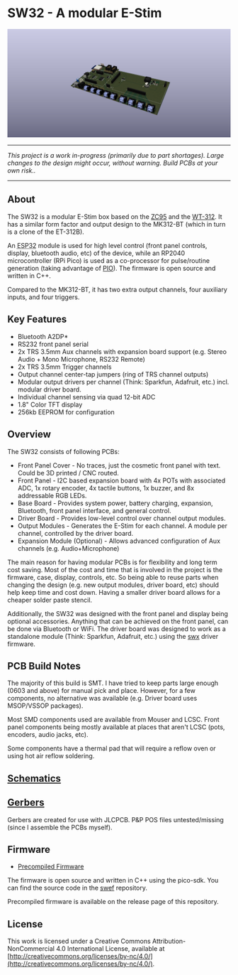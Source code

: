 # SW32 - A modular E-Stim

![SW32](docs/images/SW32.png)

---

*This project is a work in-progress (primarily due to part shortages). Large changes to the design might occur, without warning. Build PCBs at your own risk..*

---

## About
The SW32 is a modular E-Stim box based on the [ZC95](https://github.com/CrashOverride85/zc95) and the [WT-312](https://github.com/WendyTeslaburger/WT-312). 
It has a similar form factor and output design to the MK312-BT (which in turn is a clone of the ET-312B).

An <abbr title="ESP32-WROOM-32">ESP32</abbr> module is used for high level control (front panel controls, display, bluetooth audio, etc) of the device, while an RP2040 microcontroller (RPi Pico) is used as a co-processor for pulse/routine generation (taking advantage of [PIO](https://raspberrypi.github.io/pico-sdk-doxygen/group__hardware__pio.html#details)). The firmware is open source and written in C++.

Compared to the MK312-BT, it has two extra output channels, four auxiliary inputs, and four triggers. 

## Key Features
* Bluetooth A2DP*
* RS232 front panel serial
* 2x TRS 3.5mm Aux channels with expansion board support (e.g. Stereo Audio + Mono Microphone, RS232 Remote)
* 2x TRS 3.5mm Trigger channels
* Output channel center-tap jumpers (ring of TRS channel outputs)
* Modular output drivers per channel (Think: Sparkfun, Adafruit, etc.) incl. modular driver board.
* Individual channel sensing via quad 12-bit ADC
* 1.8" Color TFT display
* 256kb EEPROM for configuration

## Overview
The SW32 consists of following PCBs:
* Front Panel Cover - No traces, just the cosmetic front panel with text. Could be 3D printed / CNC routed.
* Front Panel - I2C based expansion board with 4x POTs with associated ADC, 1x rotary encoder, 4x tactile buttons, 1x buzzer, and 8x addressable RGB LEDs.
* Base Board - Provides system power, battery charging, expansion, Bluetooth, front panel interface, and general control.
* Driver Board - Provides low-level control over channel output modules.
* Output Modules - Generates the E-Stim for each channel. A module per channel, controlled by the driver board. 
* Expansion Module (Optional) - Allows advanced configuration of Aux channels (e.g. Audio+Microphone)

The main reason for having modular PCBs is for flexibility and long term cost saving. Most of the cost and time that is involved in the project is the firmware, case, display, controls, etc. So being able to reuse parts when changing the design (e.g. new output modules, driver board, etc) should help keep time and cost down. Having a smaller driver board allows for a cheaper solder paste stencil.

Additionally, the SW32 was designed with the front panel and display being optional accessories. Anything that can be achieved on the front panel, can be done via Bluetooth or WiFi. The driver board was designed to work as a standalone module (Think: Sparkfun, Adafruit, etc.) using the [swx](https://github.com/saawsm/swx) driver firmware.

## PCB Build Notes
The majority of this build is SMT. I have tried to keep parts large enough (0603 and above) for manual pick and place. However, for a few components, no alternative was available (e.g. Driver board uses MSOP/VSSOP packages).

Most SMD components used are available from Mouser and LCSC. Front panel components being mostly available at places that aren't LCSC (pots, encoders, audio jacks, etc).

Some components have a thermal pad that will require a reflow oven or using hot air reflow soldering.

## [Schematics](schematics/)

## [Gerbers](gerbers/)
Gerbers are created for use with JLCPCB. P&P POS files untested/missing (since I assemble the PCBs myself).

## Firmware
- [Precompiled Firmware](https://github.com/saawsm/SW32/releases/latest)

The firmware is open source and written in C++ using the pico-sdk. You can find the source code in the [swef](https://github.com/saawsm/swef) repository.

Precompiled firmware is available on the release page of this repository.

## License
This work is licensed under a Creative Commons Attribution-NonCommercial 4.0 International License, available at
[http://creativecommons.org/licenses/by-nc/4.0/](http://creativecommons.org/licenses/by-nc/4.0/).
